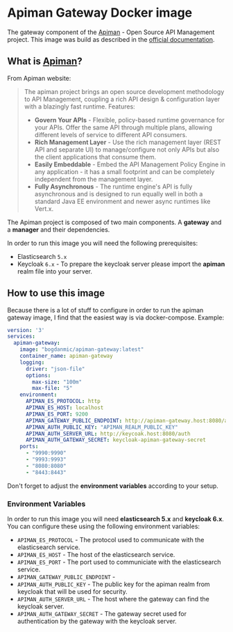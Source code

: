# Apiman Gateway Docker image
The gateway component of the [Apiman](http://www.apiman.io/) - Open Source API Management project. This image was build as described in the [official documentation](http://www.apiman.io/latest/production-guide.html).

## What is [Apiman](http://www.apiman.io/)?
From Apiman website:
> The apiman project brings an open source development methodology to API Management, 
> coupling a rich API design & configuration layer with a blazingly fast runtime.
> Features:
>  - **Govern Your APIs** - Flexible, policy-based runtime governance for your APIs. Offer the same API through multiple plans, allowing different levels of service to different API consumers.
>  - **Rich Management Layer** - Use the rich management layer (REST API and separate UI) to manage/configure not only APIs but also the client applications that consume them.
>  - **Easily Embeddable** - Embed the API Management Policy Engine in any application - it has a small footprint and can be completely independent from the management layer.
>  - **Fully Asynchronous** - The runtime engine's API is fully asynchronous and is designed to run equally well in both a standard Java EE environment and newer async runtimes like Vert.x.

The Apiman project is composed of two main components. A **gateway** and 
a **manager** and their dependencies.

In order to run this image you will need the following prerequisites:
 - Elasticsearch ```5.x``` 
 - Keycloak ```6.x``` - To prepare the keycloak server please import the **apiman**
 realm file into your server.

## How to use this image
Because there is a lot of stuff to configure in order to run the apiman gateway image, I find that the easiest way is via docker-compose. Example:
```yml
version: '3'
services:
  apiman-gateway:
    image: "bogdanmic/apiman-gateway:latest"
    container_name: apiman-gateway
    logging:
      driver: "json-file"
      options:
        max-size: "100m"
        max-file: "5"
    environment:
      APIMAN_ES_PROTOCOL: http
      APIMAN_ES_HOST: localhost
      APIMAN_ES_PORT: 9200
      APIMAN_GATEWAY_PUBLIC_ENDPOINT: http://apiman-gateway.host:8080/apiman-gateway/
      APIMAN_AUTH_PUBLIC_KEY: "APIMAN_REALM_PUBLIC_KEY"
      APIMAN_AUTH_SERVER_URL: http://keycoak.host:8080/auth
      APIMAN_AUTH_GATEWAY_SECRET: keycloak-apiman-gateway-secret
    ports:
      - "9990:9990"
      - "9993:9993"
      - "8080:8080"
      - "8443:8443"
```
Don't forget to adjust the **environment variables** according to your setup.

### Environment Variables
In order to run this image you will need **elasticsearch 5.x** and **keycloak 6.x**.
You can configure these using the following environment variables:
 - ```APIMAN_ES_PROTOCOL``` - The protocol used to communicate with the elasticsearch service.
 - ```APIMAN_ES_HOST``` - The host of the elasticsearch service.
 - ```APIMAN_ES_PORT``` - The port used to communiciate with the elasticsearch service.
 - ```APIMAN_GATEWAY_PUBLIC_ENDPOINT``` - 
 - ```APIMAN_AUTH_PUBLIC_KEY``` - The public key for the apiman realm from keycloak that will be used for security.
 - ```APIMAN_AUTH_SERVER_URL``` - The host where the gateway can find the keycloak server.
 - ```APIMAN_AUTH_GATEWAY_SECRET``` - The  gateway secret used for authentication by the gateway with the keycloak server.